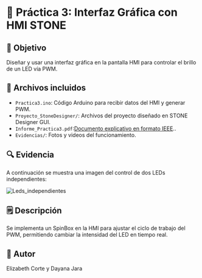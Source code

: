 # 📙 Práctica 3: Interfaz Gráfica con HMI STONE

## 🎯 Objetivo
Diseñar y usar una interfaz gráfica en la pantalla HMI para controlar el brillo de un LED vía PWM.

## 📂 Archivos incluidos
- `Practica3.ino`: Código Arduino para recibir datos del HMI y generar PWM.
- `Proyecto_StoneDesigner/`: Archivos del proyecto diseñado en STONE Designer GUI.
- `Informe_Practica3.pdf`:[Documento explicativo en formato IEEE](/Control_practicas_tablero.pdf)..
- `Evidencias/`: Fotos y videos del funcionamiento.

## 🔍 Evidencia

A continuación se muestra una imagen del control de dos LEDs independientes:

![Leds_independientes](Evidencias/leds.png)

## 🗒️ Descripción
Se implementa un SpinBox en la HMI para ajustar el ciclo de trabajo del PWM, permitiendo cambiar la intensidad del LED en tiempo real.

## 👤 Autor
Elizabeth Corte y Dayana Jara
